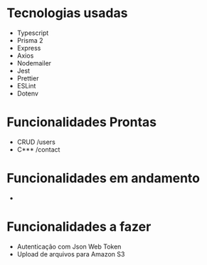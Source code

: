 # Tecnologias usadas
- Typescript
- Prisma 2
- Express
- Axios
- Nodemailer
- Jest
- Prettier
- ESLint
- Dotenv

# Funcionalidades Prontas

- CRUD /users
- C*** /contact

# Funcionalidades em andamento
- 

# Funcionalidades a fazer
- Autenticação com Json Web Token
- Upload de arquivos para Amazon S3
